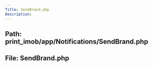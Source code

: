 ```yaml
---
Title: SendBrand.php
Description:
---
```


## Path: print_imob/app/Notifications/SendBrand.php
## File: SendBrand.php
